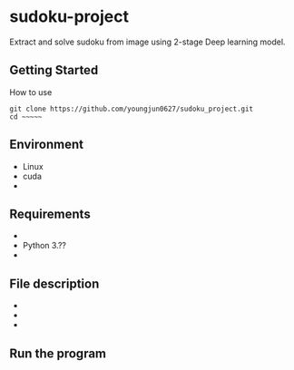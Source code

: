 # sudoku-project
Extract and solve sudoku from image using 2-stage Deep learning model.

## Getting Started
How to use
```    
git clone https://github.com/youngjun0627/sudoku_project.git
cd ~~~~~
```
## Environment
- Linux 
- cuda
- 

## Requirements
- 
- Python 3.??
- 


## File description
- 
- 
- 

## Run the program
